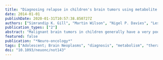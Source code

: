 ```yaml
---
title: "Diagnosing relapse in children's brain tumors using metabolite profiles."
date: 2014-01-01
publishDate: 2020-01-31T10:57:38.850727Z
authors: ["Simrandip K. Gill", "Martin Wilson", "Nigel P. Davies", "Lesley MacPherson", "Martin English", "Theodoros N. Arvanitis", "Andrew C. Peet"]
publication_types: ["2"]
abstract: "Malignant brain tumors in children generally have a very poor prognosis when they relapse and improvements are required in their management. It can be difficult to accurately diagnose abnormalities detected during tumor surveillance, and new techniques are required to aid this process. This study investigates how metabolite profiles measured noninvasively by (1)H magnetic resonance spectroscopy (MRS) at relapse reflect those at diagnosis and may be used in this monitoring process. Single-voxel MRS (1.5 T, point-resolved spectroscopy, echo time 30 ms, repetition time 1500 ms was performed on 19 children with grades II-IV brain tumors during routine MRI scans prior to treatment for a suspected brain tumor and at suspected first relapse. MRS was analyzed using TARQUIN software to provide metabolite concentrations. Paired Student's t-tests were performed between metabolite profiles at diagnosis and at first relapse. There was no significant difference (P > .05) in the level of any metabolite, lipid, or macromolecule from tumors prior to treatment and at first relapse. This was true for the whole group (n = 19), those with a local relapse (n = 12), and those with a distant relapse (n = 7). Lipids at 1.3 ppm were close to significance when comparing the level at diagnosis with that at distant first relapse (P = .07, 6.5 vs 12.9). In 5 cases the MRS indicative of tumor preceded a formal diagnosis of relapse. Tumor metabolite profiles, measured by MRS, do not change greatly from diagnosis to first relapse, and this can aid the confirmation of the presence of tumor."
featured: false
publication: "*Neuro-oncology*"
tags: ["Adolescent; Brain Neoplasms", "diagnosis", "metabolism", "therapy; Child; Child", "Preschool; Female; Follow-Up Studies; Humans; Infant; Infant", "Newborn; Magnetic Resonance Spectroscopy; Male; Metabolomics; Neoplasm Grading; Neoplasm Recurrence", "Local", "diagnosis", "metabolism; Prognosis; Retrospective Studies; MR spectroscopy; brain tumors; diagnosis; pediatrics; relapse."]
doi: "10.1093/neuonc/not143"
---
```


